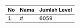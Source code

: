 | No | Nama            | Jumlah Level |
|----|-----------------|--------------|
| 1  | #    |    6059        |
